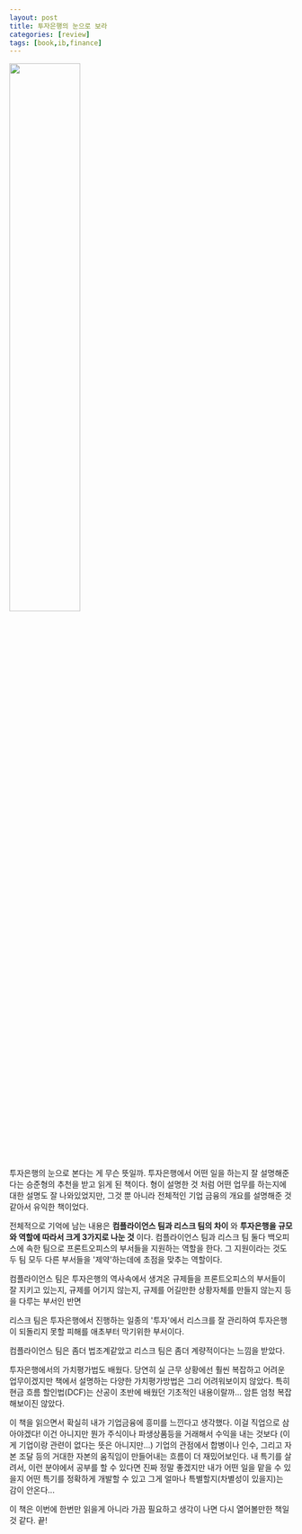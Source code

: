 ```yaml
---
layout: post
title: 투자은행의 눈으로 보라
categories: [review]
tags: [book,ib,finance]
---
```


<img src="http://image.yes24.com/goods/90397693/XL" style="width: 50%; height: auto;">

투자은행의 눈으로 본다는 게 무슨 뜻일까. 투자은행에서 어떤 일을 하는지 잘 설명해준다는 승준형의 추천을 받고
읽게 된 책이다. 형이 설명한 것 처럼 어떤 업무를 하는지에 대한 설명도 잘 나와있었지만, 그것 뿐 아니라 전체적인 기업 금융의 개요를 설명해준 것 같아서 유익한 책이었다.

전체적으로 기억에 남는 내용은 __컴플라이언스 팀과 리스크 팀의 차이__ 와 __투자은행을 규모와 역할에 따라서 크게 3가지로 나눈 것__ 이다. 
컴플라이언스 팀과 리스크 팀 둘다 백오피스에 속한 팀으로 프론트오피스의 부서들을 지원하는 역할을 한다. 그 지원이라는 것도 두 팀 모두 다른 부서들을 '제약'하는데에 초점을 맞추는 역할이다.

컴플라이언스 팀은 투자은행의 역사속에서 생겨온 규제들을 프론트오피스의 부서들이 잘 지키고 있는지, 규제를 어기지 않는지, 규제를 어길만한 상황자체를 만들지 않는지 등을 다루는 부서인 반면

리스크 팀은 투자은행에서 진행하는 일종의 '투자'에서 리스크를 잘 관리하여 투자은행이 되돌리지 못할 피해를 애초부터 막기위한 부서이다.

컴플라이언스 팀은 좀더 법조계같았고 리스크 팀은 좀더 계량적이다는 느낌을 받았다. 

투자은행에서의 가치평가법도 배웠다. 당연히 실 근무 상황에선 훨씬 복잡하고 어려운 업무이겠지만 책에서 설명하는 다양한 가치평가방법은 그리 어려워보이지 않았다.
특히 현금 흐름 할인법(DCF)는 산공이 초반에 배웠던 기초적인 내용이랄까... 암튼 엄청 복잡해보이진 않았다.

이 책을 읽으면서 확실히 내가 기업금융에 흥미를 느낀다고 생각했다. 이걸 직업으로 삼아야겠다! 이건 아니지만 뭔가 주식이나 파생상품등을 거래해서 수익을 내는 것보다 (이게 기업이랑 관련이 없다는 뜻은 아니지만...)
기업의 관점에서 합병이나 인수, 그리고 자본 조달 등의 거대한 자본의 움직임이 만들어내는 흐름이 더 재밌어보인다. 내 특기를 살려서, 이런 분야에서 공부를 할 수 있다면 진짜 정말 좋겠지만 내가 어떤 일을 맡을 수 있을지
어떤 특기를 정확하게 개발할 수 있고 그게 얼마나 특별할지(차별성이 있을지)는 감이 안온다...

이 책은 이번에 한번만 읽을게 아니라 가끔 필요하고 생각이 나면 다시 열어볼만한 책일 것 같다.
끝!
